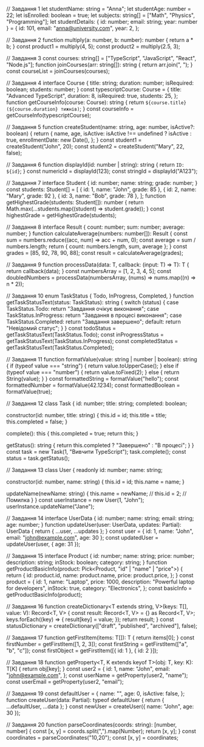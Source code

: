 // Завдання 1
let studentName: string = "Anna";
let studentAge: number = 22;
let isEnrolled: boolean = true;
let subjects: string[] = ["Math", "Physics", "Programming"];
let studentDetails: { id: number; email: string; year: number } = {
  id: 101,
  email: "anna@university.com",
  year: 2,
};

// Завдання 2
function multiply(a: number, b: number): number {
  return a * b;
}
const product1 = multiply(4, 5);
const product2 = multiply(2.5, 3);

// Завдання 3
const courses: string[] = ["TypeScript", "JavaScript", "React", "Node.js"];
function joinCourses(arr: string[]): string {
  return arr.join(", ");
}
const courseList = joinCourses(courses);

// Завдання 4
interface Course {
  title: string;
  duration: number;
  isRequired: boolean;
  students: number;
}
const typescriptCourse: Course = {
  title: "Advanced TypeScript",
  duration: 8,
  isRequired: true,
  students: 25,
};
function getCourseInfo(course: Course): string {
  return `${course.title} (${course.duration} тижнів)`;
}
const courseInfo = getCourseInfo(typescriptCourse);

// Завдання 5
function createStudent(name: string, age: number, isActive?: boolean) {
  return {
    name,
    age,
    isActive: isActive !== undefined ? isActive : true,
    enrollmentDate: new Date(),
  };
}
const student1 = createStudent("John", 20);
const student2 = createStudent("Mary", 22, false);

// Завдання 6
function displayId(id: number | string): string {
  return `ID: ${id}`;
}
const numericId = displayId(123);
const stringId = displayId("A123");

// Завдання 7
interface Student {
  id: number;
  name: string;
  grade: number;
}
const students: Student[] = [
  { id: 1, name: "John", grade: 85 },
  { id: 2, name: "Mary", grade: 92 },
  { id: 3, name: "Bob", grade: 78 },
];
function getHighestGrade(students: Student[]): number {
  return Math.max(...students.map((student) => student.grade));
}
const highestGrade = getHighestGrade(students);

// Завдання 8
interface Result {
  count: number;
  sum: number;
  average: number;
}
function calculateAverage(numbers: number[]): Result {
  const sum = numbers.reduce((acc, num) => acc + num, 0);
  const average = sum / numbers.length;
  return { count: numbers.length, sum, average };
}
const grades = [85, 92, 78, 90, 88];
const result = calculateAverage(grades);

// Завдання 9
function processData<T>(data: T, callback: (input: T) => T): T {
  return callback(data);
}
const numbersArray = [1, 2, 3, 4, 5];
const doubledNumbers = processData(numbersArray, (nums) => nums.map((n) => n * 2));

// Завдання 10
enum TaskStatus {
  Todo,
  InProgress,
  Completed,
}
function getTaskStatusText(status: TaskStatus): string {
  switch (status) {
    case TaskStatus.Todo:
      return "Завдання очікує виконання";
    case TaskStatus.InProgress:
      return "Завдання в процесі виконання";
    case TaskStatus.Completed:
      return "Завдання завершено";
    default:
      return "Невідомий статус";
  }
}
const todoStatus = getTaskStatusText(TaskStatus.Todo);
const inProgressStatus = getTaskStatusText(TaskStatus.InProgress);
const completedStatus = getTaskStatusText(TaskStatus.Completed);

// Завдання 11
function formatValue(value: string | number | boolean): string {
  if (typeof value === "string") {
    return value.toUpperCase();
  } else if (typeof value === "number") {
    return value.toFixed(2);
  } else {
    return String(value);
  }
}
const formattedString = formatValue("hello");
const formattedNumber = formatValue(42.1234);
const formattedBoolean = formatValue(true);

// Завдання 12
class Task {
  id: number;
  title: string;
  completed: boolean;

  constructor(id: number, title: string) {
    this.id = id;
    this.title = title;
    this.completed = false;
  }

  complete(): this {
    this.completed = true;
    return this;
  }

  getStatus(): string {
    return this.completed ? "Завершено" : "В процесі";
  }
}
const task = new Task(1, "Вивчити TypeScript");
task.complete();
const status = task.getStatus();

// Завдання 13
class User {
  readonly id: number;
  name: string;

  constructor(id: number, name: string) {
    this.id = id;
    this.name = name;
  }

  updateName(newName: string) {
    this.name = newName;
    // this.id = 2; // Помилка
  }
}
const userInstance = new User(1, "John");
userInstance.updateName("Jane");

// Завдання 14
interface UserData {
  id: number;
  name: string;
  email: string;
  age: number;
}
function updateUser(user: UserData, updates: Partial<UserData>): UserData {
  return { ...user, ...updates };
}
const user = { id: 1, name: "John", email: "john@example.com", age: 30 };
const updatedUser = updateUser(user, { age: 31 });

// Завдання 15
interface Product {
  id: number;
  name: string;
  price: number;
  description: string;
  inStock: boolean;
  category: string;
}
function getProductBasicInfo(product: Pick<Product, "id" | "name" | "price">) {
  return {
    id: product.id,
    name: product.name,
    price: product.price,
  };
}
const product = {
  id: 1,
  name: "Laptop",
  price: 1000,
  description: "Powerful laptop for developers",
  inStock: true,
  category: "Electronics",
};
const basicInfo = getProductBasicInfo(product);

// Завдання 16
function createDictionary<T extends string, V>(keys: T[], value: V): Record<T, V> {
  const result: Record<T, V> = {} as Record<T, V>;
  keys.forEach((key) => {
    result[key] = value;
  });
  return result;
}
const statusDictionary = createDictionary(["draft", "published", "archived"], false);

// Завдання 17
function getFirstItem<T>(items: T[]): T {
  return items[0];
}
const firstNumber = getFirstItem([1, 2, 3]);
const firstString = getFirstItem(["a", "b", "c"]);
const firstObject = getFirstItem([{ id: 1 }, { id: 2 }]);

// Завдання 18
function getProperty<T, K extends keyof T>(obj: T, key: K): T[K] {
  return obj[key];
}
const user2 = {
  id: 1,
  name: "John",
  email: "john@example.com",
};
const userName = getProperty(user2, "name");
const userEmail = getProperty(user2, "email");

// Завдання 19
const defaultUser = {
  name: "",
  age: 0,
  isActive: false,
};
function createUser(data: Partial<typeof defaultUser>): typeof defaultUser {
  return { ...defaultUser, ...data };
}
const newUser = createUser({ name: "John", age: 30 });

// Завдання 20
function parseCoordinates(coords: string): [number, number] {
  const [x, y] = coords.split(",").map(Number);
  return [x, y];
}
const coordinates = parseCoordinates("10,20");
const [x, y] = coordinates;

